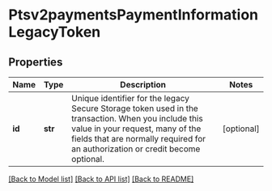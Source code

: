 # Ptsv2paymentsPaymentInformationLegacyToken

## Properties
Name | Type | Description | Notes
------------ | ------------- | ------------- | -------------
**id** | **str** | Unique identifier for the legacy Secure Storage token used in the transaction. When you include this value in your request, many of the fields that are normally required for an authorization or credit become optional.  | [optional] 

[[Back to Model list]](../README.md#documentation-for-models) [[Back to API list]](../README.md#documentation-for-api-endpoints) [[Back to README]](../README.md)


